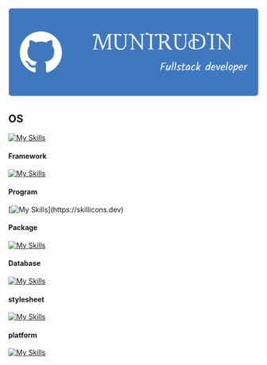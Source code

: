 <!--IMAGE-->
![header](https://github.com/munirudin26/munirudin26/blob/main/img%2Fheader.png)
<!--ICON-->

## OS
[![My Skills](https://skillicons.dev/icons?i=linux,debian)](https://skillicons.dev)
#### Framework
[![My Skills](https://skillicons.dev/icons?i=nodejs)](https://skillicons.dev)
#### Program
[![My Skills](https://skillicons.dev/icons?i=cpp,js,)](https://skillicons.dev)
#### Package
[![My Skills](https://skillicons.dev/icons?i=npm)](https://skillicons.dev)
#### Database
[![My Skills](https://skillicons.dev/icons?i=mysql)](https://skillicons.dev)
#### stylesheet
[![My Skills](https://skillicons.dev/icons?i=css)](https://skillicons.dev)
#### platform
[![My Skills](https://skillicons.dev/icons?i=netlify)](https://skillicons.dev)
